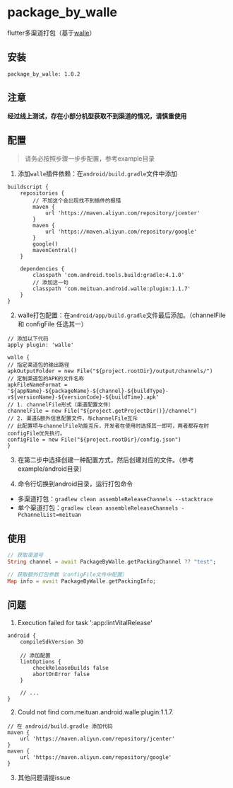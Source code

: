 # package_by_walle

flutter多渠道打包（基于[walle](https://github.com/Meituan-Dianping/walle)）

## 安装

`package_by_walle: 1.0.2`

## 注意

**经过线上测试，存在小部分机型获取不到渠道的情况，请慎重使用**

## 配置

> 请务必按照步骤一步步配置，参考example目录

1. 添加`walle`插件依赖：在`android/build.gradle`文件中添加

```
buildscript {
    repositories {
        // 不加这个会出现找不到插件的报错
        maven {
            url 'https://maven.aliyun.com/repository/jcenter'
        }
        maven {
            url 'https://maven.aliyun.com/repository/google'
        }
        google()
        mavenCentral()
    }

    dependencies {
        classpath 'com.android.tools.build:gradle:4.1.0'
        // 添加这一句
        classpath 'com.meituan.android.walle:plugin:1.1.7'
    }
}
```

2. walle打包配置：在`android/app/build.gradle`文件最后添加。（channelFile 和 configFile 任选其一）

```
// 添加以下代码
apply plugin: 'walle'

walle {
// 指定渠道包的输出路径
apkOutputFolder = new File("${project.rootDir}/output/channels/")
// 定制渠道包的APK的文件名称
apkFileNameFormat = '${appName}-${packageName}-${channel}-${buildType}-v${versionName}-${versionCode}-${buildTime}.apk'
// 1. channelFile形式（渠道配置文件）
channelFile = new File("${project.getProjectDir()}/channel")
// 2. 渠道&额外信息配置文件，与channelFile互斥
// 此配置项与channelFile功能互斥，开发者在使用时选择其一即可，两者都存在时configFile优先执行。
configFile = new File("${project.rootDir}/config.json")
}
```

3. 在第二步中选择创建一种配置方式，然后创建对应的文件。（参考example/android目录）

4. 命令行切换到android目录，运行打包命令

- 多渠道打包：`gradlew clean assembleReleaseChannels --stacktrace`
- 单个渠道打包：`gradlew clean assembleReleaseChannels -PchannelList=meituan`

## 使用

```dart
// 获取渠道号
String channel = await PackageByWalle.getPackingChannel ?? "test";

// 获取额外打包参数（configFile文件中配置）
Map info = await PackageByWalle.getPackingInfo;
```

## 问题

1. Execution failed for task ':app:lintVitalRelease'

```
android {
    compileSdkVersion 30
    
    // 添加配置
    lintOptions {
        checkReleaseBuilds false
        abortOnError false
    }
    
    // ...
}
```

2. Could not find com.meituan.android.walle:plugin:1.1.7.

```
// 在 android/build.gradle 添加代码
maven {
    url 'https://maven.aliyun.com/repository/jcenter'
}
maven {
    url 'https://maven.aliyun.com/repository/google'
}
```

3. 其他问题请提issue